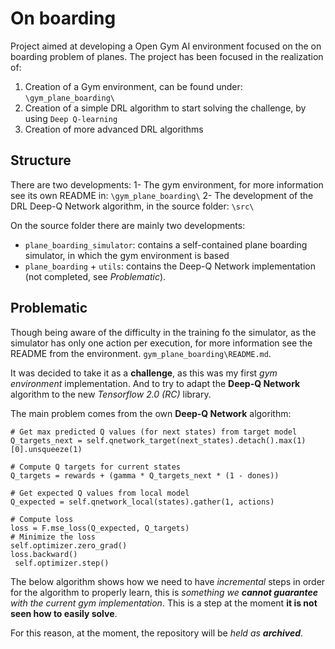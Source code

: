 # On boarding
Project aimed at developing a Open Gym AI environment focused on the on boarding problem of planes. The project has
been focused in the realization of:

1. Creation of a Gym environment, can be found under: `\gym_plane_boarding\` 
2. Creation of a simple DRL algorithm to start solving the challenge, by using `Deep Q-learning`
3. Creation of more advanced DRL algorithms

## Structure 
There are two developments:
 1- The gym environment, for more information see its own README in: `\gym_plane_boarding\` 
 2- The development of the DRL Deep-Q Network algorithm, in the source folder: `\src\` 

On the source folder there are mainly two developments:
- `plane_boarding_simulator`: contains a self-contained plane boarding simulator, in which the gym environment is based
- `plane_boarding` + `utils`: contains the Deep-Q Network implementation (not completed, see _Problematic_). 

## Problematic 
Though being aware of the difficulty in the training fo the simulator, as the simulator has only one action per
execution, for more information see the README from the environment. `gym_plane_boarding\README.md`. 

It was decided to take it as a __challenge__, as this was my first _gym environment_ implementation. And to try to 
adapt the __Deep-Q Network__ algorithm to the new _Tensorflow 2.0 (RC)_ library. 

The main problem comes from the own __Deep-Q Network__ algorithm: 

    # Get max predicted Q values (for next states) from target model
    Q_targets_next = self.qnetwork_target(next_states).detach().max(1)[0].unsqueeze(1)
    
    # Compute Q targets for current states 
    Q_targets = rewards + (gamma * Q_targets_next * (1 - dones))

    # Get expected Q values from local model
    Q_expected = self.qnetwork_local(states).gather(1, actions)

    # Compute loss
    loss = F.mse_loss(Q_expected, Q_targets)
    # Minimize the loss
    self.optimizer.zero_grad()
    loss.backward()
     self.optimizer.step()

The below algorithm shows how we need to have _incremental_ steps in order for the algorithm to properly learn, this is 
_something we __cannot guarantee__ with the current gym implementation_. This is a step at the moment __it is not seen
how to easily solve__. 

For this reason, at the moment, the repository will be *held as __archived__*. 